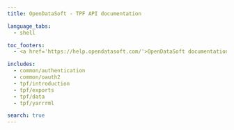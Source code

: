 ```yaml
---
title: OpenDataSoft - TPF API documentation

language_tabs:
  - shell

toc_footers:
  - <a href='https://help.opendatasoft.com/'>OpenDataSoft documentation</a>

includes:
  - common/authentication
  - common/oauth2
  - tpf/introduction
  - tpf/exports
  - tpf/data
  - tpf/yarrrml

search: true
---
```


